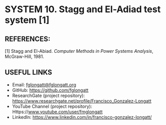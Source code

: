 # SYSTEM 10.	Stagg and El-Adiad test system [1]


## REFERENCES:
[1]	Stagg and El-Abiad. _Computer Methods in Power Systems Analysis_, McGraw-Hill, 1981.

## USEFUL LINKS
- Email: fglongatt@fglongatt.org
- GitHub: https://github.com/fglongatt 
- ResearchGate (project repository): https://www.researchgate.net/profile/Francisco_Gonzalez-Longatt 
- YouTube Channel (project repository): Https://www.youtube.com/user/fmglongatt
- LinkedIn: https://www.linkedin.com/in/francisco-gonzalez-longatt/


